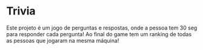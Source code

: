 # Trivia
Este projeto é um jogo de perguntas e respostas, onde a pessoa tem 30 seg para responder cada pergunta! Ao final do game tem um ranking de todas as pessoas que jogaram na mesma máquina! 
